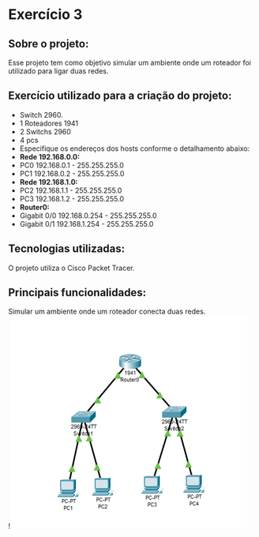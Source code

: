 # Exercício 3
## Sobre o projeto:
Esse projeto tem como objetivo simular um ambiente onde um roteador foi utilizado para ligar duas redes. 
## Exercício utilizado para a criação do projeto:
+ Switch 2960.
+ 1 Roteadores 1941
+ 2 Switchs 2960
+ 4 pcs 
+ Especifique os endereços dos hosts conforme o detalhamento abaixo:
+ **Rede 192.168.0.0:**
+ PC0 192.168.0.1 - 255.255.255.0
+ PC1 192.168.0.2 - 255.255.255.0
+ **Rede 192.168.1.0:**
+ PC2 192.168.1.1 - 255.255.255.0
+ PC3 192.168.1.2 - 255.255.255.0
+ **Router0:**
+ Gigabit 0/0 192.168.0.254 - 255.255.255.0
+ Gigabit 0/1 192.168.1.254 - 255.255.255.0
## Tecnologias utilizadas:
O projeto utiliza o Cisco Packet Tracer. 

## Principais funcionalidades:
Simular um ambiente onde um roteador conecta duas redes. \
!![alt text](image.png)

